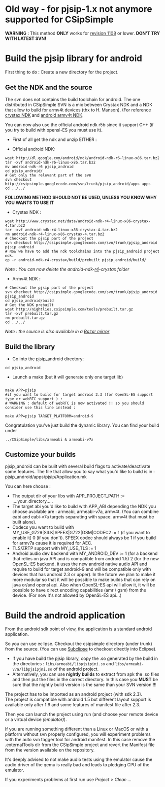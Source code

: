 # Old way - for pjsip-1.x not anymore supported for CSipSimple #

**WARNING** : This method **ONLY** works for [revision 1108](https://code.google.com/p/gcm-csipsimple/source/detail?r=1108) or lower. **DON'T TRY WITH LATEST SVN!**

# Build the pjsip library for android #

First thing to do :
Create a new directory for the project.

## Get the NDK and the source ##
The svn does not contains the build toolchain for android.
The one distributed in CSipSimple SVN is a mix between Crystax NDK and a NDK that allow to build for armv4t devices (thx to H. Manson).
(For reference [crystax NDK](http://www.crystax.net/android/ndk-r4.php) and [android armv4t NDK](http://code.google.com/p/android-on-freerunner/issues/detail?id=142).

You can now also use the official android ndk r5b since it support C++ (if you try to build with opensl-ES you must use it).

  * First of all get the ndk and unzip
EITHER :


  * Official android NDK:
```
wget http://dl.google.com/android/ndk/android-ndk-r6-linux-x86.tar.bz2
tar -xvf android-ndk-r6-linux-x86.tar.bz2
mv android-ndk-r6 pjsip_android
cd pjsip_android/
# Get only the relevant part of the svn
svn checkout http://csipsimple.googlecode.com/svn/trunk/pjsip_android/apps apps
cd ../../
```


**FOLLOWING METHOD SHOULD NOT BE USED, UNLESS YOU KNOW WHY YOU WANTS TO USE IT**
  * Crystax NDK :
```
wget http://www.crystax.net/data/android-ndk-r4-linux-x86-crystax-4.tar.bz2
tar -xvf android-ndk-r4-linux-x86-crystax-4.tar.bz2
rm android-ndk-r4-linux-x86-crystax-4.tar.bz2
# Checkout the pjsip part of the project
svn checkout http://csipsimple.googlecode.com/svn/trunk/pjsip_android pjsip_android
# Now we have to add the ndk toolchains into the pjsip_android project ndk.
cp -r android-ndk-r4-crystax/build/prebuilt pjsip_android/build/
```
_Note : You can now delete the android-ndk-[r4](https://code.google.com/p/gcm-csipsimple/source/detail?r=4)-crystax folder_

  * Armv4t NDK :
```
# Checkout the pjsip part of the project
svn checkout http://csipsimple.googlecode.com/svn/trunk/pjsip_android pjsip_android
cd pjsip_android/build
# Get the NDK prebuilt
wget http://nightlies.csipsimple.com/tools/prebuilt.tar.gz
tar -xvf prebuilt.tar.gz
rm prebuilt.tar.gz
cd ../../
```


_Note : the source is also available in a [Bazar mirror](https://code.launchpad.net/csipsimple/+branches?field.lifecycle=DEVELOPMENT&field.lifecycle-empty-marker=1&field.sort_by=by+owner+name&field.sort_by-empty-marker=1)_

## Build the library ##

  * Go into the pjsip\_android directory:
```
cd pjsip_android
```

  * Launch a make (but it will generate only one target lib)
```

make APP=pjsip
#if you want to build for target android 2.3 (for OpenSL-ES support type or webRTC support ) :
# WARNING : default of webRTC is now activated !! so you should consider use this line instead :  

make APP=pjsip TARGET_PLATFORM=android-9
```

Congratulation you've just build the dynamic library.
You can find your build under

```
../CSipSimple/libs/armeabi & armeabi-v7a
```

## Customize your builds ##

pjsip\_android can be built with several build flags to activate/deactivate some features.
The file that allow you to say what you'd like to build is in :
pjsip\_android/apps/pjsip/Application.mk

You can here choose :
  * The output dir of your libs with APP\_PROJECT\_PATH := ....your\_directory.....
  * The target abi you'd like to build with APP\_ABI depending the NDK you choose available are : armeabi, armeabi-v7a, armv4t. (You can combine eabi and eabi-v7a targets separating with space. armv4t that must be built alone).
  * Codecs you want to build with MY\_USE\_G729|SILK|SPEEX|G722|GSM|CODEC2 := 1 (if you want to enable it) 0 (if you don't).
SPEEX codec should always be 1 if you build for armv7a cause it is required for AEC.
  * TLS/ZRTP support with MY\_USE\_TLS := 1
  * Android audio dev backend with MY\_ANDROID\_DEV := 1 (for a backend that relies on java API and is compatible from android 1.5) 2 (for the new OpenSL-ES backend. it uses the new android native audio API and require to build for target android-9 and will be compatible only with devices that has android 2.3 or upper).
In the future we plan to make it more modular so that it will be possible to make builds that can rely on java or/and opensl api.
Also when OpenSL-ES api will allow it, it will be possible to have direct encoding capabilities (amr / gsm) from the device. (For now it's not allowed by OpenSL-ES api...)


# Build the android application #
From the android sdk point of view, the application is a standard android application.

So you can use eclipse.
Checkout the csipsimple directory (under trunk) from the source. (You can use [Subclipse](http://subclipse.tigris.org/) to checkout directly into Eclipse).

  * If you have build the pjsip library, copy the .so generated by the build in the directories : `libs/armeabi/libpjsipjni.so` and `libs/armeabi-v7a/libpjsipjni.so` of the android project.
  * Alternatively, you can use **nightly builds** to extract from apk the .so files and then put the files in the correct directory. In this case you **MUST** be sure that the nightly build version is the same than your SVN version !!!

The project has to be imported as an android project (with sdk 2.3).<br />
The project is compatible with android 1.5 but different layout support is available only after 1.6 and some features of manifest file after 2.3.

Then you can launch the project using run (and choose your remote device or a virtual device _(emulator)_).

If you are running something different than a Linux or MacOS or with a platform without svn properly configured, you will experiment problems with the auto svn tagger tool for android manifest.
In this case remove the .externalTools dir from the CSipSimple project and revert the Manifest file from the version available on the repository.

It's deeply advised to not make audio tests using the emulator cause the audio driver of the qemu is really bad and leads to pledging CPU of the emulator.

If you experiments problems at first run use _Project > Clean ..._